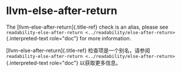 # llvm-else-after-return

The [llvm-else-after-return]{.title-ref} check is an alias, please see  
`readability-else-after-return <../readability/else-after-return>`{.interpreted-text role="doc"} for more information.

[llvm-else-after-return]{.title-ref} 检查项是一个别名，请参阅  
`readability-else-after-return <../readability/else-after-return>`{.interpreted-text role="doc"} 以获取更多信息。
